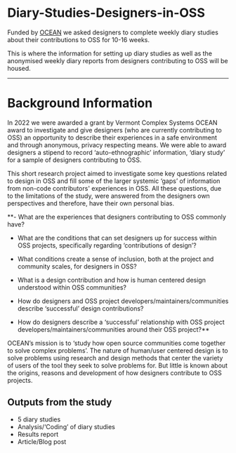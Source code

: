 # Diary-Studies-Designers-in-OSS
Funded by [OCEAN](https://vermontcomplexsystems.org/partner/OCEAN/) we asked designers to complete weekly diary studies about their contributions to OSS for 10-16 weeks.

This is where the information for setting up diary studies as well as the anonymised weekly diary reports from designers contributing to OSS will be housed.

---

# Background Information

In 2022 we were awarded a grant by Vermont Complex Systems OCEAN award to investigate and give designers (who are currently contributing to OSS) an opportunity to describe their experiences in a safe environment and through anonymous, privacy respecting means. We were able to award designers a stipend to record ‘auto-ethnographic’ information, ‘diary study’ for a sample of designers contributing to OSS.

This short research project aimed to investigate some key questions related to design in OSS and fill some of the larger systemic ‘gaps’ of information from non-code contributors' experiences in OSS. All these questions, due to the limitations of the study, were answered from the designers own perspectives and therefore, have their own personal bias.

**- What are the experiences that designers contributing to OSS commonly have? 

- What are the conditions that can set designers up for success within OSS projects, specifically regarding ‘contributions of design’?

- What conditions create a sense of inclusion, both at the project and community scales, for designers in OSS?

- What is a design contribution and how is human centered design understood within OSS communities?

- How do designers and OSS project developers/maintainers/communities describe ‘successful’ design contributions?

- How do designers describe a ‘successful’ relationship with OSS project developers/maintainers/communities around their OSS project?**

OCEAN’s mission is to ‘study how open source communities come together to solve complex problems’. The nature of human/user centered design is to solve problems using research and design methods that center the variety of users of the tool they seek to solve problems for. But little is known about the origins, reasons and development of how designers contribute to OSS projects. 


## Outputs from the study
- 5 diary studies
- Analysis/‘Coding’ of diary studies
- Results report
- Article/Blog post
